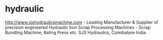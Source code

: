 hydraulic
=========

http://www.sjshydraulicsmachine.com - Leading Manufacturer &amp; Supplier of precision engineered Hydraulic Iron Scrap Processing Machines - Scrap Bundling Machine, Baling Press etc. SJS Hydraulics, Coimbatore India
